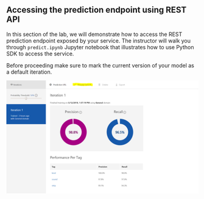 ## Accessing the prediction endpoint using REST API

In this section of the lab, we will demonstrate how to access the REST prediction endpoint exposed by your service.
The instructor will walk you through `predict.ipynb` Jupyter notebook that illustrates how to use Python SDK to access the service.

Before proceeding make sure to mark the current version of your model as a default iteration.

![Mark iteration](images/iteration.PNG)


